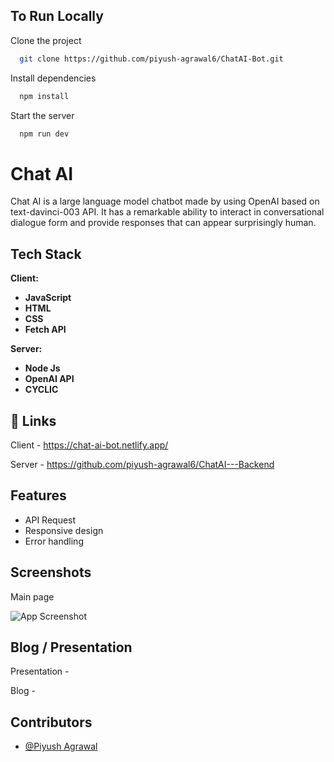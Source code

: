 
## To Run Locally

Clone the project

```bash
  git clone https://github.com/piyush-agrawal6/ChatAI-Bot.git
```

Install dependencies

```bash
  npm install
```

Start the server

```bash
  npm run dev
```


# Chat AI 

Chat AI is a large language model chatbot made by using OpenAI based on text-davinci-003 API. It has a remarkable ability to interact in conversational dialogue form and provide responses that can appear surprisingly human.

<!-- <img src="https://i.ibb.co/4WkwWc2/logo.png" width="500" height="190px"> -->


## Tech Stack

**Client:** 

- **JavaScript**
- **HTML**
- **CSS**
- **Fetch API**

**Server:**

- **Node Js**
- **OpenAI API**
- **CYCLIC**


## 🔗 Links
Client - https://chat-ai-bot.netlify.app/

Server - https://github.com/piyush-agrawal6/ChatAI---Backend

## Features

- API Request
- Responsive design
- Error handling

## Screenshots

Main page

![App Screenshot](https://i.ibb.co/mrK1bry/01-01-2023-11-22-50-REC.png)


## Blog / Presentation

Presentation -

Blog -


## Contributors

- [@Piyush Agrawal](https://github.com/piyush-agrawal6)

